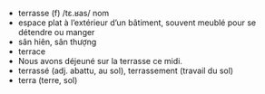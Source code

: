 
- terrasse (f)	/tɛ.ʁas/	nom
- espace plat à l’extérieur d’un bâtiment, souvent meublé pour se détendre ou manger	
- sân hiên, sân thượng	
- terrace
- Nous avons déjeuné sur la terrasse ce midi.	
- terrassé (adj. abattu, au sol), terrassement (travail du sol)	
- terra (terre, sol)














